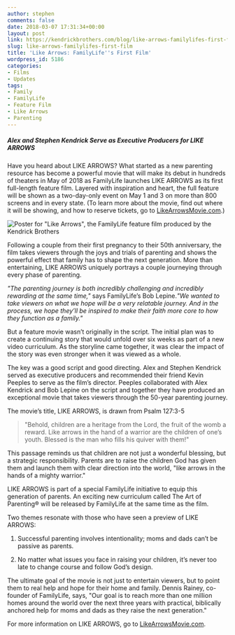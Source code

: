 ```yaml
---
author: stephen
comments: false
date: 2018-03-07 17:31:34+00:00
layout: post
link: https://kendrickbrothers.com/blog/like-arrows-familylifes-first-film/
slug: like-arrows-familylifes-first-film
title: 'Like Arrows: FamilyLife''s First Film'
wordpress_id: 5186
categories:
- Films
- Updates
tags:
- Family
- FamilyLife
- Feature Film
- Like Arrows
- Parenting
---
```


##### **Alex and Stephen Kendrick Serve as Executive Producers for LIKE ARROWS**





Have you heard about LIKE ARROWS? What started as a new parenting resource has become a powerful movie that will make its debut in hundreds of theaters in May of 2018 as FamilyLife launches LIKE ARROWS as its first full-length feature film. Layered with inspiration and heart, the full feature will be shown as a two-day-only event on May 1 and 3 on more than 800 screens and in every state. (To learn more about the movie, find out where it will be showing, and how to reserve tickets, go to [LikeArrowsMovie.com](http://LikeArrowsMovie.com).)


![Poster for "Like Arrows", the FamilyLife feature film produced by the Kendrick Brothers](https://kendrickbrothers.com/wp-content/uploads/2018/03/Like-Arrows-Movie-Poster-FamilLife-Kendrick-Brothers-1.png)


Following a couple from their first pregnancy to their 50th anniversary, the film takes viewers through the joys and trials of parenting and shows the powerful effect that family has to shape the next generation. More than entertaining, LIKE ARROWS uniquely portrays a couple journeying through every phase of parenting.

_"The parenting journey is both incredibly challenging and incredibly rewarding at the same time,"_ says FamilyLife’s Bob Lepine._"We wanted to take viewers on what we hope will be a very relatable journey. And in the process, we hope they’ll be inspired to make their faith more core to how they function as a family."_

  


But a feature movie wasn’t originally in the script. The initial plan was to create a continuing story that would unfold over six weeks as part of a new video curriculum. As the storyline came together, it was clear the impact of the story was even stronger when it was viewed as a whole.

The key was a good script and good directing. Alex and Stephen Kendrick served as executive producers and recommended their friend Kevin Peeples to serve as the film’s director. Peeples collaborated with Alex Kendrick and Bob Lepine on the script and together they have produced an exceptional movie that takes viewers through the 50-year parenting journey.

The movie’s title, LIKE ARROWS, is drawn from Psalm 127:3-5

  


<blockquote>"Behold, children are a heritage from the Lord, the fruit of the womb a reward. Like arrows in the hand of a warrior are the children of one’s youth. Blessed is the man who fills his quiver with them!"</blockquote>

This passage reminds us that children are not just a wonderful blessing, but a strategic responsibility. Parents are to raise the children God has given them and launch them with clear direction into the world, "like arrows in the hands of a mighty warrior."

LIKE ARROWS is part of a special FamilyLife initiative to equip this generation of parents. An exciting new curriculum called The Art of Parenting® will be released by FamilyLife at the same time as the film.  
  
Two themes resonate with those who have seen a preview of LIKE ARROWS:   


  1. Successful parenting involves intentionality; moms and dads can’t be passive as parents.

  2. No matter what issues you face in raising your children, it’s never too late to change course and follow God’s design.

The ultimate goal of the movie is not just to entertain viewers, but to point them to real help and hope for their home and family. Dennis Rainey, co-founder of FamilyLife, says, "Our goal is to reach more than one million homes around the world over the next three years with practical, biblically anchored help for moms and dads as they raise the next generation."

For more information on LIKE ARROWS, go to [LikeArrowsMovie.com](http://LikeArrowsMovie.com).
